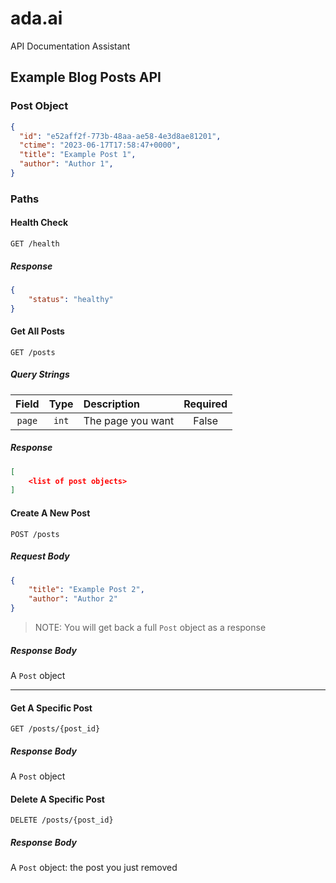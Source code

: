 # ada.ai
API Documentation Assistant


## Example Blog Posts API

### Post Object

```json
{
  "id": "e52aff2f-773b-48aa-ae58-4e3d8ae81201",
  "ctime": "2023-06-17T17:58:47+0000",
  "title": "Example Post 1",
  "author": "Author 1",
}
```

### Paths

#### Health Check

`GET /health`

##### Response

```json
{
    "status": "healthy"
}
```

#### Get All Posts

`GET /posts`

##### Query Strings

| Field | Type | Description | Required |
| :---: | :--: | :---------- | :------: |
| `page` | `int` | The page you want | False |

##### Response

```json
[
    <list of post objects>
]
```

#### Create A New Post

`POST /posts`

##### Request Body

```json
{
    "title": "Example Post 2",
    "author": "Author 2"
}
```

> NOTE: You will get back a full `Post` object as a response

##### Response Body

A `Post` object

<hr>

#### Get A Specific Post

`GET /posts/{post_id}`

##### Response Body

A `Post` object

#### Delete A Specific Post

`DELETE /posts/{post_id}`

##### Response Body

A `Post` object: the post you just removed
